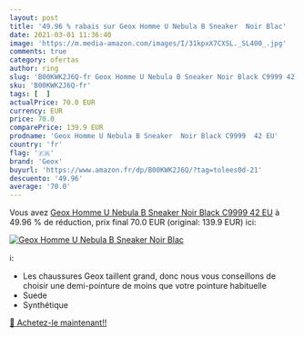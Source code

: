 ```yaml
---
layout: post
title: '49.96 % rabais sur Geox Homme U Nebula B Sneaker  Noir Blac'
date: 2021-03-01 11:36:40
image: 'https://m.media-amazon.com/images/I/31kpxX7CXSL._SL400_.jpg'
comments: true
category: ofertas
author: ring
slug: 'B00KWK2J6Q-fr Geox Homme U Nebula B Sneaker Noir Black C9999 42 EU'
sku: 'B00KWK2J6Q-fr'
tags: [  ]
actualPrice: 70.0 EUR
currency: EUR
price: 70.0
comparePrice: 139.9 EUR
prodname: 'Geox Homme U Nebula B Sneaker  Noir Black C9999  42 EU'
country: 'fr'
flag: '🇫🇷'
brand: 'Geox'
buyurl: 'https://www.amazon.fr/dp/B00KWK2J6Q/?tag=tolees0d-21'
descuento: '49.96'
average: '70.0'
---
```


Vous avez [Geox Homme U Nebula B Sneaker  Noir Black C9999  42 EU](https://www.amazon.fr/dp/B00KWK2J6Q/?tag=tolees0d-21)  à  49.96 % de réduction, prix final  70.0 EUR (original: 139.9 EUR) ici:

[![Geox Homme U Nebula B Sneaker  Noir Blac](https://m.media-amazon.com/images/I/31kpxX7CXSL._SL400_.jpg)](https://www.amazon.fr/dp/B00KWK2J6Q/?tag=tolees0d-21)

ℹ️:

- Les chaussures Geox taillent grand, donc nous vous conseillons de choisir une demi-pointure de moins que votre pointure habituelle
- Suede
- Synthétique

[🛒 Achetez-le maintenant!!](https://www.amazon.fr/dp/B00KWK2J6Q/?tag=tolees0d-21)
